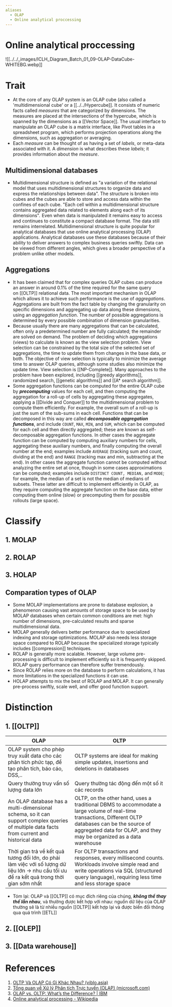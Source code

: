 ```yaml
---
aliases
  - OLAP
  - Online analytical proccessing
---
```


# Online analytical proccessing

![[../../_images/ICLH_Diagram_Batch_01_09-OLAP-DataCube-WHITEBG.webp]]

# Trait
- At the core of any OLAP system is an OLAP cube (also called a 'multidimensional cube' or a [[../../Hypercube]]. It consists of numeric facts called _measures_ that are categorized by dimensions. The measures are placed at the intersections of the hypercube, which is spanned by the dimensions as a [[Vector Space]]. The usual interface to manipulate an OLAP cube is a matrix interface, like Pivot tables in a spreadsheet program, which performs projection operations along the dimensions, such as aggregation or averaging.
- Each _measure_ can be thought of as having a set of _labels_, or meta-data associated with it. A _dimension_ is what describes these _labels_; it provides information about the _measure_.

## Multidimensional databases

- Multidimensional structure is defined as "a variation of the relational model that uses multidimensional structures to organize data and express the relationships between data". The structure is broken into cubes and the cubes are able to store and access data within the confines of each cube. "Each cell within a multidimensional structure contains aggregated data related to elements along each of its dimensions".  Even when data is manipulated it remains easy to access and continues to constitute a compact database format. The data still remains interrelated. Multidimensional structure is quite popular for analytical databases that use online analytical processing (OLAP) applications. Analytical databases use these databases because of their ability to deliver answers to complex business queries swiftly. Data can be viewed from different angles, which gives a broader perspective of a problem unlike other models.

## Aggregations

- It has been claimed that for complex queries OLAP cubes can produce an answer in around 0.1% of the time required for the same query on [[OLTP]] relational data. The most important mechanism in OLAP which allows it to achieve such performance is the use of _aggregations_. Aggregations are built from the fact table by changing the granularity on specific dimensions and aggregating up data along these dimensions, using an _aggregation function_. The number of possible aggregations is determined by every possible combination of dimension granularities.
- Because usually there are many aggregations that can be calculated, often only a predetermined number are fully calculated; the remainder are solved on demand. The problem of deciding which aggregations (views) to calculate is known as the view selection problem. View selection can be constrained by the total size of the selected set of aggregations, the time to update them from changes in the base data, or both. The objective of view selection is typically to minimize the average time to answer OLAP queries, although some studies also minimize the update time. View selection is [[NP-Complete]]. Many approaches to the problem have been explored, including [[greedy algorithms]], randomized search, [[genetic algorithms]] and [[A* search algorithm]].
- Some aggregation functions can be computed for the entire OLAP cube by _**precomputing**_ values for each cell, and then computing the aggregation for a roll-up of cells by aggregating these aggregates, applying a [[Divide and Conquer]] to the multidimensional problem to compute them efficiently. For example, the overall sum of a roll-up is just the sum of the sub-sums in each cell. Functions that can be decomposed in this way are called **_decomposable aggregation functions_**, and include `COUNT`, `MAX`, `MIN`, and `SUM`, which can be computed for each cell and then directly aggregated; these are known as self-decomposable aggregation functions. In other cases the aggregate function can be computed by computing auxiliary numbers for cells, aggregating these auxiliary numbers, and finally computing the overall number at the end; examples include `AVERAGE` (tracking sum and count, dividing at the end) and `RANGE` (tracking max and min, subtracting at the end). In other cases the aggregate function cannot be computed without analyzing the entire set at once, though in some cases approximations can be computed; examples include `DISTINCT COUNT, MEDIAN,` and `MODE`; for example, the median of a set is not the median of medians of subsets. These latter are difficult to implement efficiently in OLAP, as they require computing the aggregate function on the base data, either computing them online (slow) or precomputing them for possible rollouts (large space).

# Classify

## 1. MOLAP
## 2. ROLAP
## 3. HOLAP

## Comparation types of OLAP 
- Some MOLAP implementations are prone to database explosion, a phenomenon causing vast amounts of storage space to be used by MOLAP databases when certain common conditions are met: high number of dimensions, pre-calculated results and sparse multidimensional data.
- MOLAP generally delivers better performance due to specialized indexing and storage optimizations. MOLAP also needs less storage space compared to ROLAP because the specialized storage typically includes [[compression]] techniques.
- ROLAP is generally more scalable. However, large volume pre-processing is difficult to implement efficiently so it is frequently skipped. ROLAP query performance can therefore suffer tremendously.
- Since ROLAP relies more on the database to perform calculations, it has more limitations in the specialized functions it can use.
- HOLAP attempts to mix the best of ROLAP and MOLAP. It can generally pre-process swiftly, scale well, and offer good function support.

# Distinction

## 1. [[OLTP]]

 | OLAP                                                                                                                                       | OLTP                                                                                                     |
 | ------------------------------------------------------------------------------------------------------------------------------------------ | -------------------------------------------------------------------------------------------------------- |
 | OLAP system cho phép truy xuất data cho các phân tích phức tạp, để tạo phân tích, báo cáo, DSS,..                                          | OLTP systems are ideal for making simple updates, insertions and deletions in databases                  |
 | Query thường truy vấn số lượng data lớn                                                                                                    | Query thường tác động đến một số ít các records|
 | An OLAP database has a multi-dimensional schema, so it can support complex queries of multiple data facts from current and historical data | OLTP, on the other hand, uses a traditional DBMS to accommodate a large volume of real-time transactions, Different OLTP databases can be the source of aggregated data for OLAP, and they may be organized as a data warehouse|
 | Thời gian trả về kết quả tương đối lớn, do phải làm việc với số lượng dữ liệu lớn -> nhu cầu tối ưu để ra kết quả trong thời gian sớm nhất | For OLTP transactions and responses, every millisecond counts. Workloads involve simple read and write operations via SQL (structured query language), requiring less time and less storage space|

- Tóm lại: OLAP và [[OLTP]] có mục đích riêng của chúng, ***không thể thay thế lẫn nhau***, và thường được kết hợp với nhau: nguồn dữ liệu của OLAP thường sẽ là từ nhiều nguồn [[OLTP]] kết hợp lại và được biến đổi thông  qua quá trình [[ETL]]

## 2. [[OLEP]]

## 3. [[Data warehouse]]


# References
1. [OLTP Và OLAP Có Gì Khác Nhau? (viblo.asia)](https://viblo.asia/p/oltp-va-olap-co-gi-khac-nhau-maGK786BZj2)
2. [Tổng quan về Xử lý Phân tích Trực tuyến (OLAP) (microsoft.com)](https://support.microsoft.com/vi-vn/office/t%E1%BB%95ng-quan-v%E1%BB%81-x%E1%BB%AD-l%C3%BD-ph%C3%A2n-t%C3%ADch-tr%E1%BB%B1c-tuy%E1%BA%BFn-olap-15d2cdde-f70b-4277-b009-ed732b75fdd6)
3. [OLAP vs. OLTP: What’s the Difference? | IBM](https://www.ibm.com/cloud/blog/olap-vs-oltp)
4. [Online analytical processing - Wikipedia](https://en.wikipedia.org/wiki/Online_analytical_processing)

